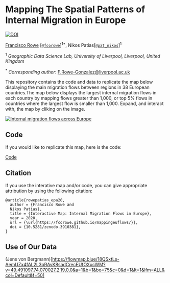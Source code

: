 # Mapping The Spatial Patterns of Internal Migration in Europe

[![DOI](https://zenodo.org/badge/273787592.svg)](https://zenodo.org/badge/latestdoi/273787592)

[Francisco Rowe](http://www.franciscorowe.com) [[`@fcorowe`](http://twitter.com/fcorowe)]<sup>1*</sup>, Nikos Patias[[`@pat_nikos`](https://twitter.com/pat_nikos)]<sup>1</sup>

<sup>1</sup> *Geographic Data Science Lab, University of Liverpool, Liverpool, United Kingdom*

<sup>*</sup> *Corresponding author*:
F.Rowe-Gonzalez@liverpool.ac.uk

This repository contains the code and data to replicate the map below displaying the main migration flows between regions in 38 European countries.The map below displays the largest internal migration flows in each country by mapping flows greater than 1,000, or top 5% flows in countries where the largest flow is smaller than 1,000. Expand, and interact with, the map by cliking on the image.

[![Internal migration flows across Europe](fig/fig1.png)](flowmap_EU.html)

## Code

If you would like to replicate this map, here is the code:

[Code](code/EU_flow_map.R)


## Citation

If you use the interative map and/or code, you can give appropriate attribution by using the following citation:

```
@article{rowepatias_epa20,
  author = {Francisco Rowe and
  Nikos Patias},
  title = {Interactive Map: Internal Migration Flows in Europe},
  year = 2020,
  url = {\url{https://fcorowe.github.io/mappingeuflows/}},
  doi = {10.5281/zenodo.3910381},
}
```

## Use of Our Data

(Jens von Bergmann)[https://flowmap.blue/18QSxtLs-AemUZx4fAL2L3oRAvK8sadCrecEUfOXucWM?v=49.491097,74.070027,2.19,0,0&a=1&b=1&bo=75&c=0&d=1&lt=1&lfm=ALL&col=Default&f=50]
